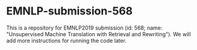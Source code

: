 # EMNLP-submission-568
This is a repository for EMNLP2019 submission (id: 568; name: "Unsupervised Machine Translation with Retrieval and Rewriting"). We will add more instructions for running the code later.
